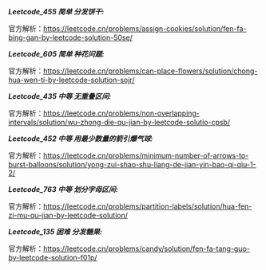 **_Leetcode_455 简单 分发饼干:_**

官方解析：https://leetcode.cn/problems/assign-cookies/solution/fen-fa-bing-gan-by-leetcode-solution-50se/

**_Leetcode_605 简单 种花问题:_**

官方解析：https://leetcode.cn/problems/can-place-flowers/solution/chong-hua-wen-ti-by-leetcode-solution-sojr/

**_Leetcode_435 中等 无重叠区间:_**

官方解析：https://leetcode.cn/problems/non-overlapping-intervals/solution/wu-zhong-die-qu-jian-by-leetcode-solutio-cpsb/

**_Leetcode_452 中等 用最少数量的箭引爆气球:_**

官方解析：https://leetcode.cn/problems/minimum-number-of-arrows-to-burst-balloons/solution/yong-zui-shao-shu-liang-de-jian-yin-bao-qi-qiu-1-2/

**_Leetcode_763 中等 划分字母区间:_**

官方解析：https://leetcode.cn/problems/partition-labels/solution/hua-fen-zi-mu-qu-jian-by-leetcode-solution/

**_Leetcode_135 困难 分发糖果:_**

官方解析：https://leetcode.cn/problems/candy/solution/fen-fa-tang-guo-by-leetcode-solution-f01p/

